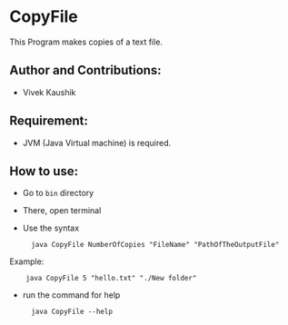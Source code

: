 # CopyFile

This Program makes copies of a text file.

## Author and Contributions:

* Vivek Kaushik

## Requirement:

* JVM (Java Virtual machine) is required.

## How to use:

* Go to `bin` directory

* There, open terminal

* Use the syntax

        java CopyFile NumberOfCopies "FileName" "PathOfTheOutputFile"

 Example:

        java CopyFile 5 "hello.txt" "./New folder"

* run the command for help

        java CopyFile --help

